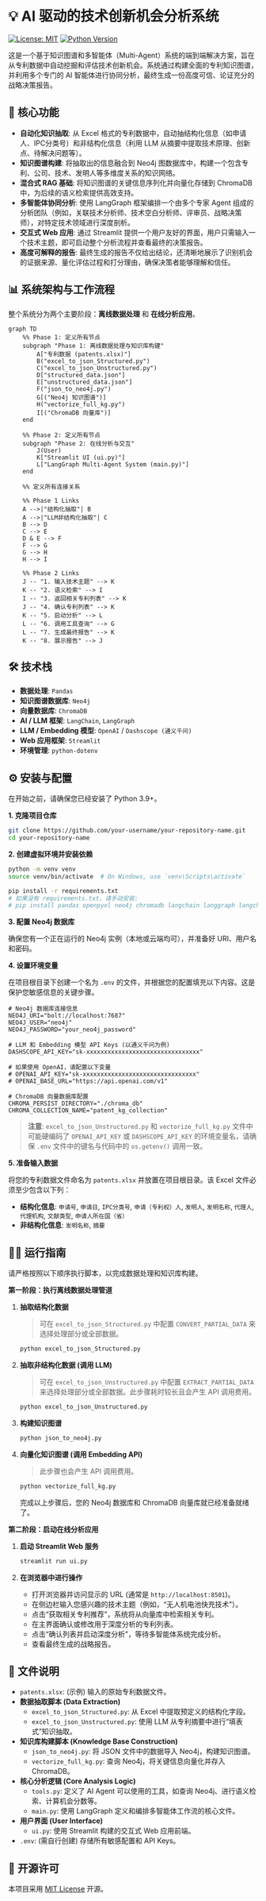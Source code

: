 # 💡 AI 驱动的技术创新机会分析系统

[![License: MIT](https://img.shields.io/badge/License-MIT-yellow.svg)](https://opensource.org/licenses/MIT)
[![Python Version](https://img.shields.io/badge/python-3.9+-blue.svg)](https://www.python.org/downloads/)

这是一个基于知识图谱和多智能体（Multi-Agent）系统的端到端解决方案，旨在从专利数据中自动挖掘和评估技术创新机会。系统通过构建全面的专利知识图谱，并利用多个专门的 AI 智能体进行协同分析，最终生成一份高度可信、论证充分的战略决策报告。

## 🚀 核心功能

- **自动化知识抽取**: 从 Excel 格式的专利数据中，自动抽结构化信息（如申请人、IPC分类号）和非结构化信息（利用 LLM 从摘要中提取技术原理、创新点、待解决问题等）。
- **知识图谱构建**: 将抽取出的信息融合到 Neo4j 图数据库中，构建一个包含专利、公司、技术、发明人等多维度关系的知识网络。
- **混合式 RAG 基础**: 将知识图谱的关键信息序列化并向量化存储到 ChromaDB 中，为后续的语义检索提供高效支持。
- **多智能体协同分析**: 使用 LangGraph 框架编排一个由多个专家 Agent 组成的分析团队（例如，关联技术分析师、技术空白分析师、评审员、战略决策师），对特定技术领域进行深度剖析。
- **交互式 Web 应用**: 通过 Streamlit 提供一个用户友好的界面，用户只需输入一个技术主题，即可启动整个分析流程并查看最终的决策报告。
- **高度可解释的报告**: 最终生成的报告不仅给出结论，还清晰地展示了识别机会的证据来源、量化评估过程和打分理由，确保决策者能够理解和信任。

## 📊 系统架构与工作流程

整个系统分为两个主要阶段：**离线数据处理** 和 **在线分析应用**。

```mermaid
graph TD
    %% Phase 1: 定义所有节点
    subgraph "Phase 1: 离线数据处理与知识库构建"
        A["专利数据 (patents.xlsx)"]
        B("excel_to_json_Structured.py")
        C("excel_to_json_Unstructured.py")
        D["structured_data.json"]
        E["unstructured_data.json"]
        F("json_to_neo4j.py")
        G[("Neo4j 知识图谱")]
        H("vectorize_full_kg.py")
        I[("ChromaDB 向量库")]
    end

    %% Phase 2: 定义所有节点
    subgraph "Phase 2: 在线分析与交互"
        J(User)
        K["Streamlit UI (ui.py)"]
        L["LangGraph Multi-Agent System (main.py)"]
    end

    %% 定义所有连接关系
    
    %% Phase 1 Links
    A -->|"结构化抽取"| B
    A -->|"LLM非结构化抽取"| C
    B --> D
    C --> E
    D & E --> F
    F --> G
    G --> H
    H --> I

    %% Phase 2 Links
    J -- "1. 输入技术主题" --> K
    K -- "2. 语义检索" --> I
    I -- "3. 返回相关专利列表" --> K
    J -- "4. 确认专利列表" --> K
    K -- "5. 启动分析" --> L
    L -- "6. 调用工具查询" --> G
    L -- "7. 生成最终报告" --> K
    K -- "8. 展示报告" --> J
```


## 🛠️ 技术栈

- **数据处理**: `Pandas`
- **知识图谱数据库**: `Neo4j`
- **向量数据库**: `ChromaDB`
- **AI / LLM 框架**: `LangChain`, `LangGraph`
- **LLM / Embedding 模型**: `OpenAI` / `Dashscope (通义千问)`
- **Web 应用框架**: `Streamlit`
- **环境管理**: `python-dotenv`

## ⚙️ 安装与配置

在开始之前，请确保您已经安装了 Python 3.9+。

**1. 克隆项目仓库**
```bash
git clone https://github.com/your-username/your-repository-name.git
cd your-repository-name
```

**2. 创建虚拟环境并安装依赖**
```bash
python -m venv venv
source venv/bin/activate  # On Windows, use `venv\Scripts\activate`

pip install -r requirements.txt 
# 如果没有 requirements.txt，请手动安装:
# pip install pandas openpyxl neo4j chromadb langchain langgraph langchain-openai streamlit python-dotenv numpy openai pydantic
```

**3. 配置 Neo4j 数据库**

确保您有一个正在运行的 Neo4j 实例（本地或云端均可），并准备好 URI、用户名和密码。

**4. 设置环境变量**

在项目根目录下创建一个名为 `.env` 的文件，并根据您的配置填充以下内容。这是保护您敏感信息的关键步骤。

```env
# Neo4j 数据库连接信息
NEO4J_URI="bolt://localhost:7687"
NEO4J_USER="neo4j"
NEO4J_PASSWORD="your_neo4j_password"

# LLM 和 Embedding 模型 API Keys (以通义千问为例)
DASHSCOPE_API_KEY="sk-xxxxxxxxxxxxxxxxxxxxxxxxxxxxxxxx"

# 如果使用 OpenAI，请配置以下变量
# OPENAI_API_KEY="sk-xxxxxxxxxxxxxxxxxxxxxxxxxxxxxxxx"
# OPENAI_BASE_URL="https://api.openai.com/v1"

# ChromaDB 向量数据库配置
CHROMA_PERSIST_DIRECTORY="./chroma_db"
CHROMA_COLLECTION_NAME="patent_kg_collection"
```
> **注意**: `excel_to_json_Unstructured.py` 和 `vectorize_full_kg.py` 文件中可能硬编码了 `OPENAI_API_KEY` 或 `DASHSCOPE_API_KEY` 的环境变量名，请确保 `.env` 文件中的键名与代码中的 `os.getenv()` 调用一致。

**5. 准备输入数据**

将您的专利数据文件命名为 `patents.xlsx` 并放置在项目根目录。该 Excel 文件必须至少包含以下列：
- **结构化信息**: `申请号`, `申请日`, `IPC分类号`, `申请（专利权）人`, `发明人`, `发明名称`, `代理人`, `代理机构`, `文献类型`, `申请人所在国（省）`
- **非结构化信息**: `发明名称`, `摘要`

## 🏃‍♂️ 运行指南

请严格按照以下顺序执行脚本，以完成数据处理和知识库构建。

**第一阶段：执行离线数据处理管道**

1.  **抽取结构化数据**
    > 可在 `excel_to_json_Structured.py` 中配置 `CONVERT_PARTIAL_DATA` 来选择处理部分或全部数据。
    ```bash
    python excel_to_json_Structured.py
    ```

2.  **抽取非结构化数据 (调用 LLM)**
    > 可在 `excel_to_json_Unstructured.py` 中配置 `EXTRACT_PARTIAL_DATA` 来选择处理部分或全部数据。此步骤耗时较长且会产生 API 调用费用。
    ```bash
    python excel_to_json_Unstructured.py
    ```

3.  **构建知识图谱**
    ```bash
    python json_to_neo4j.py
    ```

4.  **向量化知识图谱 (调用 Embedding API)**
    > 此步骤也会产生 API 调用费用。
    ```bash
    python vectorize_full_kg.py
    ```
    完成以上步骤后，您的 Neo4j 数据库和 ChromaDB 向量库就已经准备就绪了。

**第二阶段：启动在线分析应用**

1.  **启动 Streamlit Web 服务**
    ```bash
    streamlit run ui.py
    ```

2.  **在浏览器中进行操作**
    - 打开浏览器并访问显示的 URL (通常是 `http://localhost:8501`)。
    - 在侧边栏输入您感兴趣的技术主题（例如，“无人机电池快充技术”）。
    - 点击“获取相关专利推荐”，系统将从向量库中检索相关专利。
    - 在主界面确认或修改用于深度分析的专利列表。
    - 点击“确认列表并启动深度分析”，等待多智能体系统完成分析。
    - 查看最终生成的战略报告。

## 📂 文件说明

-   `patents.xlsx`: (示例) 输入的原始专利数据文件。
-   **数据抽取脚本 (Data Extraction)**
    -   `excel_to_json_Structured.py`: 从 Excel 中提取预定义的结构化字段。
    -   `excel_to_json_Unstructured.py`: 使用 LLM 从专利摘要中进行“填表式”知识抽取。
-   **知识库构建脚本 (Knowledge Base Construction)**
    -   `json_to_neo4j.py`: 将 JSON 文件中的数据导入 Neo4j，构建知识图谱。
    -   `vectorize_full_kg.py`: 查询 Neo4j，将关键信息向量化并存入 ChromaDB。
-   **核心分析逻辑 (Core Analysis Logic)**
    -   `tools.py`: 定义了 AI Agent 可以使用的工具，如查询 Neo4j、进行语义检索、计算机会分数等。
    -   `main.py`: 使用 LangGraph 定义和编排多智能体工作流的核心文件。
-   **用户界面 (User Interface)**
    -   `ui.py`: 使用 Streamlit 构建的交互式 Web 应用前端。
-   `.env`: (需自行创建) 存储所有敏感配置和 API Keys。

## 📜 开源许可

本项目采用 [MIT License](LICENSE) 开源。
